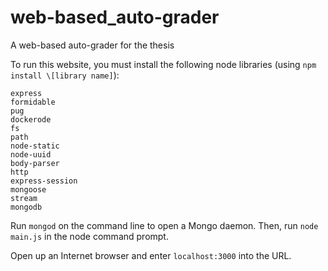 # web-based_auto-grader
A web-based auto-grader for the thesis

To run this website, you must install the following node libraries (using `npm install \[library name]`):
```
express
formidable
pug
dockerode
fs
path
node-static
node-uuid
body-parser
http
express-session
mongoose
stream
mongodb
```
Run `mongod` on the command line to open a Mongo daemon. 
Then, run `node main.js` in the node command prompt.

Open up an Internet browser and enter `localhost:3000` into the URL.
